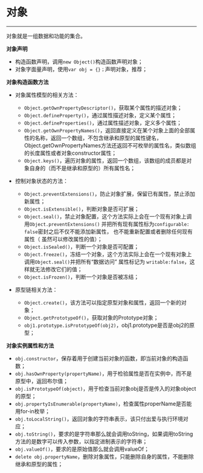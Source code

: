 # 对象 #


----------

对象就是一组数据和功能的集合。

**对象声明**

- 构造函数声明，调用`new Object()`构造函数声明对象；
- 对象字面量声明，使用`var obj = {}；`声明对象，推荐；

**对象构造函数方法**

- 对象属性模型的相关方法：
	- `Object.getOwnPropertyDescriptor()`，获取某个属性的描述对象；
	- `Object.defineProperty()`，通过属性描述对象，定义某个属性；
	- `Object.defineProperties()`，通过属性描述对象，定义多个属性；
	- `Object.getOwnPropertyNames()`，返回直接定义在某个对象上面的全部属性的名称，返回一个数组，不包含继承和原型的属性键名，Object.getOwnPropertyNames方法还返回不可枚举的属性名，类似数组的长度属性或者对象constructor属性；
	- `Object.keys()`，遍历对象的属性，返回一个数组，该数组的成员都是对象自身的（而不是继承和原型的）所有属性名；

- 控制对象状态的方法：  
	- `Object.preventExtensions()`，防止对象扩展，保留已有属性，禁止添加新属性；
	- `Object.isExtensible()`，判断对象是否可扩展；
	- `Object.seal()`，禁止对象配置，这个方法实际上会在一个现有对象上调用`Object.preventExtensions()` 并把所有现有属性标为`configurable: false`密封之后不仅不能添加新属性， 也不能重新配置或者删除任何现有属性（ 虽然可以修改属性的值）；
	- `Object.isSealed()`，判断一个对象是否可配置；
	- `Object.freeze()`，冻结一个对象，这个方法实际上会在一个现有对象上调用`Object.seal()`并把所有“数据访问” 属性标记为 `writable:false`，这样就无法修改它们的值；
	- `Object.isFrozen()`，判断一个对象是否被冻结；

- 原型链相关方法：
	- `Object.create()`，该方法可以指定原型对象和属性，返回一个新的对象；
	- `Object.getPrototypeOf()`，获取对象的Prototype对象；
	- `obj1.prototype.isPrototypeOf(obj2)`，obj1.prototype是否是obj2的原型；

**对象实例属性和方法**

- `obj.constructor`，保存着用于创建当前对象的函数，即当前对象的构造函数；
- `obj.hasOwnProperty(propertyName)`，用于检验属性是否在实例中，而不是原型中，返回布尔值；
- `obj.isPrototypeOf(object)`，用于检查当前对象obj是否是传入的对象object的原型；
- `obj.propertyIsEnumerable(propertyName)`，检查属性properName是否能用for-in枚举；
- `obj.toLocalString()`，返回对象的字符串表示，该只付出爱与执行环境对应；
- `obj.toString()`，要求的是字符串那么就会调用toString，如果调用toString方法的是数字可以传入参数，以指定进制表示的字符串；
- `obj.valueOf()`，要求的是原始值那么就会调用valueOf；
- `delete obj.propertyName`，删除对象属性，只能删除自身的属性，不能删除继承和原型的属性；

